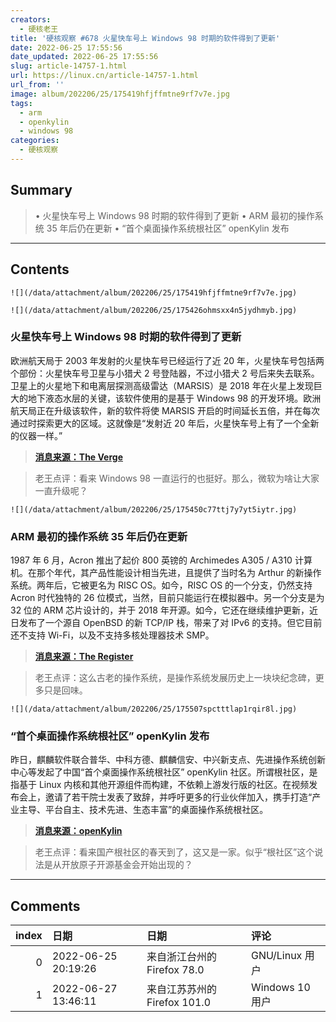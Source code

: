 ```yaml
---
creators:
  - 硬核老王
title: '硬核观察 #678 火星快车号上 Windows 98 时期的软件得到了更新'
date: 2022-06-25 17:55:56
date_updated: 2022-06-25 17:55:56
slug: article-14757-1.html
url: https://linux.cn/article-14757-1.html
url_from: ''
image: album/202206/25/175419hfjffmtne9rf7v7e.jpg
tags:
  - arm
  - openkylin
  - windows 98
categories:
  - 硬核观察
---
```


## Summary

> • 火星快车号上 Windows 98 时期的软件得到了更新 • ARM 最初的操作系统 35 年后仍在更新 • “首个桌面操作系统根社区” openKylin 发布

***

<!-- more -->

## Contents

`![](/data/attachment/album/202206/25/175419hfjffmtne9rf7v7e.jpg)`

`![](/data/attachment/album/202206/25/175426ohmsxx4n5jydhmyb.jpg)`

### 火星快车号上 Windows 98 时期的软件得到了更新

欧洲航天局于 2003 年发射的火星快车号已经运行了近 20 年，火星快车号包括两个部份：火星快车号卫星与小猎犬 2 号登陆器，不过小猎犬 2 号后来失去联系。卫星上的火星地下和电离层探测高级雷达（MARSIS）是 2018 年在火星上发现巨大的地下液态水层的关键，该软件使用的是基于 Windows 98 的开发环境。欧洲航天局正在升级该软件，新的软件将使 MARSIS 开启的时间延长五倍，并在每次通过时探索更大的区域。这就像是“发射近 20 年后，火星快车号上有了一个全新的仪器一样。”

> 
> **[消息来源：The Verge](https://www.theverge.com/2022/6/24/23181715/mars-express-marsis-windows-98-upgrade-esa)**
> 
> 
> 

> 
> 老王点评：看来 Windows 98 一直运行的也挺好。那么，微软为啥让大家一直升级呢？
> 
> 
> 

`![](/data/attachment/album/202206/25/175450c77ttj7y7yt5iytr.jpg)`

### ARM 最初的操作系统 35 年后仍在更新

1987 年 6 月，Acron 推出了起价 800 英镑的 Archimedes A305 / A310 计算机。在那个年代，其产品性能设计相当先进，且提供了当时名为 Arthur 的新操作系统。两年后，它被更名为 RISC OS。如今，RISC OS 的一个分支，仍然支持 Acron 时代独特的 26 位模式，当然，目前只能运行在模拟器中。另一个分支是为 32 位的 ARM 芯片设计的，并于 2018 年开源。如今，它还在继续维护更新，近日发布了一个源自 OpenBSD 的新 TCP/IP 栈，带来了对 IPv6 的支持。但它目前还不支持 Wi-Fi，以及不支持多核处理器技术 SMP。

> 
> **[消息来源：The Register](https://www.theregister.com/2022/06/21/risc_os_35/)**
> 
> 
> 

> 
> 老王点评：这么古老的操作系统，是操作系统发展历史上一块块纪念碑，更多只是回味。
> 
> 
> 

`![](/data/attachment/album/202206/25/175507spctttlap1rqir8l.jpg)`

### “首个桌面操作系统根社区” openKylin 发布

昨日，麒麟软件联合普华、中科方德、麒麟信安、中兴新支点、先进操作系统创新中心等发起了中国“首个桌面操作系统根社区” openKylin 社区。所谓根社区，是指基于 Linux 内核和其他开源组件而构建，不依赖上游发行版的社区。在视频发布会上，邀请了若干院士发表了致辞，并呼吁更多的行业伙伴加入，携手打造“产业主导、平台自主、技术先进、生态丰富”的桌面操作系统根社区。

> 
> **[消息来源：openKylin](https://mp.weixin.qq.com/s/NneK8FSbOJSL_4Upn7G_ag)**
> 
> 
> 

> 
> 老王点评：看来国产根社区的春天到了，这又是一家。似乎“根社区”这个说法是从开放原子开源基金会开始出现的？
> 
> 
>

***

## Comments

|   index | 日期                | 日期                                         | 评论                                                    |
|--------:|:--------------------|:---------------------------------------------|:--------------------------------------------------------|
|       0 | 2022-06-25 20:19:26 | 来自浙江台州的 Firefox 78.0|GNU/Linux 用户   | 受俄乌冲突期间ubutu停服事件及深深的执念(国内自己的系统) |
|       1 | 2022-06-27 13:46:11 | 来自江苏苏州的 Firefox 101.0|Windows 10 用户 | 下次自己造内核，那叫啥？                                |
